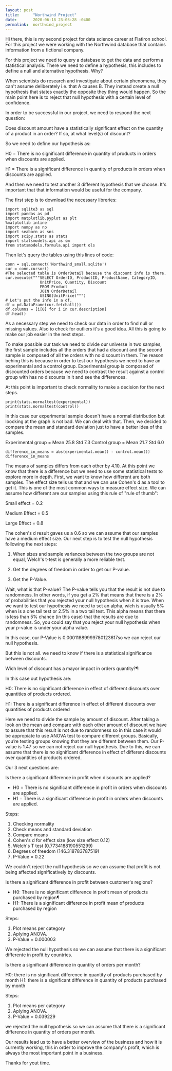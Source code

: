 ```yaml
---
layout: post
title:      "Northwind Project"
date:       2020-06-18 23:03:28 -0400
permalink:  northwind_project
---
```



Hi there, this is my second project for data science career at Flatiron school. For this project we were working with the Northwind database that contains information from a fictional company.

For this project we need to query a database to get the data and perform a statistical analysis. There we need to define a hypothesis, this includes to define a null and alternative hypothesis. Why?

When scientists do research and investigate about certain phenomena, they can't assume deliberately  i.e. that A causes B. They instead create a null hypothesis that states exactly the opposite they thing would happen. So the main point here is to reject that null hypothesis with a certain level of confidence.

In order to be successful in our project, we need to respond the next question:

Does discount amount have a statistically significant effect on the quantity of a product in an order? If so, at what level(s) of discount?

So we need to define our hypothesis as:

H0 = There is no significant difference in quantity of products in orders when discounts are applied.

H1 = There is a significant difference in quantity of products in orders when discounts are applied.

And then we need to test  another 3 different hypothesis that we choose. It's important that that information would be useful for the company.

The first step is to download the necessary libreries:

```
import sqlite3 as sql
import pandas as pd
import matplotlib.pyplot as plt
%matplotlib inline
import numpy as np
import seaborn as sns
import scipy.stats as stats
import statsmodels.api as sm
from statsmodels.formula.api import ols
```

Then let's query the tables using this lines of code:

```
conn = sql.connect('Northwind_small.sqlite')
cur = conn.cursor()
#The selected table is OrderDetail because the discount info is there.
cur.execute("""SELECT OrderID, ProductID, ProductName, CategoryID, 
               UnitPrice, Quantity, Discount
               FROM Product
               JOIN OrderDetail
               USING(UnitPrice)""")
# Let's put the info in a df.
df = pd.DataFrame(cur.fetchall())
df.columns = [i[0] for i in cur.description]
df.head()
```

As a necessary step we need to check our data in order to find null or missing values. Also to check for outliers it's a good idea. All this is going to make our job easier in the next steps.

To make possible our task we need to divide our universe in two samples, the first sample includes all the orders that had a discount and the second sample is composed of all the orders with no discount in them. The reason behing this is because in order to test our hypothesis we need to have an experimental and a control group.
Experimental group is composed of discounted orders because we need to contrast the result against a control group with has no discounts in it and see the differences.

At this point is important to check normality to make a decision for the next steps.

```
print(stats.normaltest(experimental))
print(stats.normaltest(control))
```

In this case our experimental sample doesn't have a normal distribution but loocking at the graph is not bad. We can deal with that. Then, we decided to compare the mean and standard deviation just to have a better idea of the samples. 

Experimental group = Mean 25.8      Std 7.3
Control group =          Mean 21.7       Std 6.0

```
difference_in_means = abs(experimental.mean() - control.mean())
difference_in_means
```

The means of samples differs from each other by 4.10. At this point we know that there is a difference but we need to use some statistical tests to explore more in depth. First, we want to know how different are both samples. The effect size tells us that and we can use Cohen's d as a tool to get it. This is one of the most common ways to measure effect size. We can assume how different are our samples using this rule of "rule of thumb":

Small effect = 0.2

Medium Effect = 0.5

Large Effect = 0.8

The cohen's d result gaves us a 0.6 so we can assume that our samples have a medium effect size. Our next step is to test the null hypothesis following the next steps:

1. When sizes and sample variances between the two groups are not equal, Welch's t-test is generally a more reliable test. 

2. Get the degrees of freedom in order to get our P-value.

3. Get the P-Value.


Wait, what is that P-value? The P-value tells you that the result is not due to randomness. In other words, if you get a 2% that means that there is a 2% of probabilities that you rejected your null hypothesis when it is true. When we want to test our hypothesis we need to set an alpha, wich is usually 5% when is a one tail test or 2.5% in a two tail test. This alpha means that there is less than 5% chance (in this case) that the results are due to randomness.
So, you could say that you reject your null hypothesis when your p-value is under your alpha value.

In this case, our P-Value is  0.00011889999780123617so we can reject our null hypothesis.

But this is not all. we need to know if there is a statistical significance between discounts. 

Wich level of discount has a mayor impact in orders quantity?¶

In this case out hypothesis are:

H0: There is no significant difference in effect of different discounts over quantities of products ordered.

H1: There is a significant difference in effect of different discounts over quantities of products ordered

Here we need to divide the sample by amount of discount. After taking a look on the mean and compare with each other amount of discount we have to assure that this result is not due to randomness so in this case it would be appropiate to use ANOVA test to compare different groups. Basically, you’re testing groups knowing that they are different between them.
Our P-value is 1.47 so we can not reject our null hypothesis. Due to this, we can assume that there is no significant difference in effect of different discounts over quantities of products ordered.

Our 3 next questions are:

Is there a significant difference in profit when discounts are applied?

* H0 = There is no significant difference in profit in orders when discounts are applied.
* H1 = There is a significant difference in profit in orders when discounts are applied.

Steps:

1. Checking normality
2. Check means and standard deviation 
3. Compare means
4. Cohen's d for effect size (low size effect 0.12)
5. Welch's T test (0.7734188190551299) 
6. Degrees of freedom (146.318783787519)
7. P-Value = 0.22

We couldn't reject the null hypothesis so we can assume that profit is not being affected significatively by discounts.



Is there a significant difference in profit between customer's regions?

* H0: There is no significant difference in profit mean of products purchased by region¶
* H1: There is a significant difference in profit mean of products purchased by region

Steps:

1. Plot means per category
2. Aplying ANOVA.
3. P-Value = 0.000003

We rejected the null hypothesis so we can assume that there is a significant differente in profit by countries.



Is there a significant difference in quantity of orders per month?

H0: there is no significant difference in quantity of products purchased by month
H1: there is a significant difference in quantity of products purchased by month

Steps:

1. Plot means per category
2. Aplying ANOVA.
3. P-Value = 0.039229

we rejected the null hypothesis so we can assume that there is a significant difference in quantity of orders per month.

Our results lead us to have a better overview of the business and how it is currently working, this in order to improve the company's profit, which is always the most important point in a business.

Thanks for yout time.





